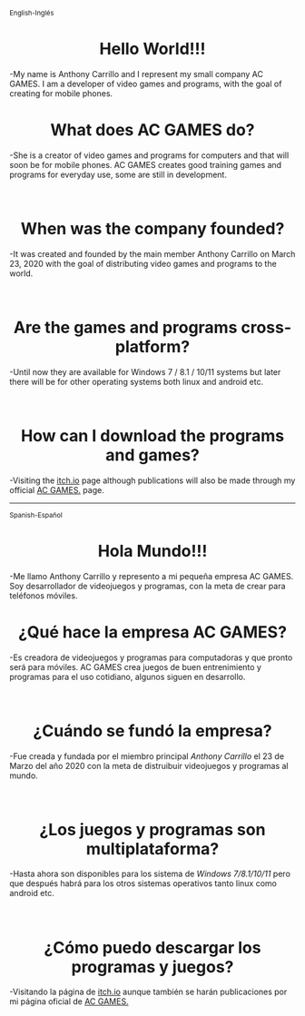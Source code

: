 <!--English version-->
<sup>English-Inglés</sup> 
<h1 align="center">Hello World!!!</h1>
-My name is Anthony Carrillo and I represent my small company AC GAMES. I am a developer of video games and programs, with the goal of creating for mobile phones.
<h1 align="center">What does AC GAMES do?</h1>
<p>-She is a creator of video games and programs for computers and that will soon be for mobile phones. AC GAMES creates good training games and programs for everyday use, some are still in development.</p>
<br>

<h1 align="center">When was the company founded?</h1>
<p>-It was created and founded by the main member Anthony Carrillo on March 23, 2020 with the goal of distributing video games and programs to the world.</p>
<br>

<h1 align="center">Are the games and programs cross-platform?</h1>
<p>-Until now they are available for Windows 7 / 8.1 / 10/11 systems but later there will be for other operating systems both linux and android etc.</p>
<br>

<h1 align="center">How can I download the programs and games?</h1>
<p>-Visiting the <a href="https://acgames-developer.itch.io/">itch.io</a> page although publications will also be made through my official <a href="https://acgames.webcindario.com/">AC GAMES.</a> page.</p>

<!--Version en Español-->

<hr>
<sup>Spanish-Español</sup>
<h1 align="center">Hola Mundo!!!</h1>
-Me llamo Anthony Carrillo y represento a mi pequeña empresa AC GAMES. Soy desarrollador de videojuegos y programas, con la meta de crear para teléfonos móviles.

<h1 align="center">¿Qué hace la empresa AC GAMES?</h1>
		<p>-Es creadora de videojuegos y programas para computadoras y que pronto será para móviles.
		AC GAMES crea juegos de buen entrenimiento y programas para el uso cotidiano, algunos siguen en desarrollo.</p>
		<br>
		<h1 align="center">¿Cuándo se fundó la empresa?</h1>
		<p>-Fue creada y fundada por el miembro principal <span><i>Anthony Carrillo</i></span> el 23 de Marzo del año 2020 con la meta de distruibuir
		videojuegos y programas al mundo.</p>
		<br>
		<h1 align="center">¿Los juegos y programas son multiplataforma?</h1>
		<p>-Hasta ahora son disponibles para los sistema de <span><i>Windows 7/8.1/10/11</i></span> pero que después habrá para los otros sistemas operativos tanto linux como android etc.</p>
		<br>
		<h1 align="center">¿Cómo puedo descargar los programas y juegos?</h1>
		<p>-Visitando la página de <a href="https://acgames.developer.itch.io/">itch.io</a> aunque también se harán publicaciones por mi página oficial de <a href="https://acgames.webcindario.com/">AC GAMES.</a></p>

<!---
Anthonyzok521/Anthonyzok521 is a ✨ special ✨ repository because its `README.md` (this file) appears on your GitHub profile.
You can click the Preview link to take a look at your changes.
--->
